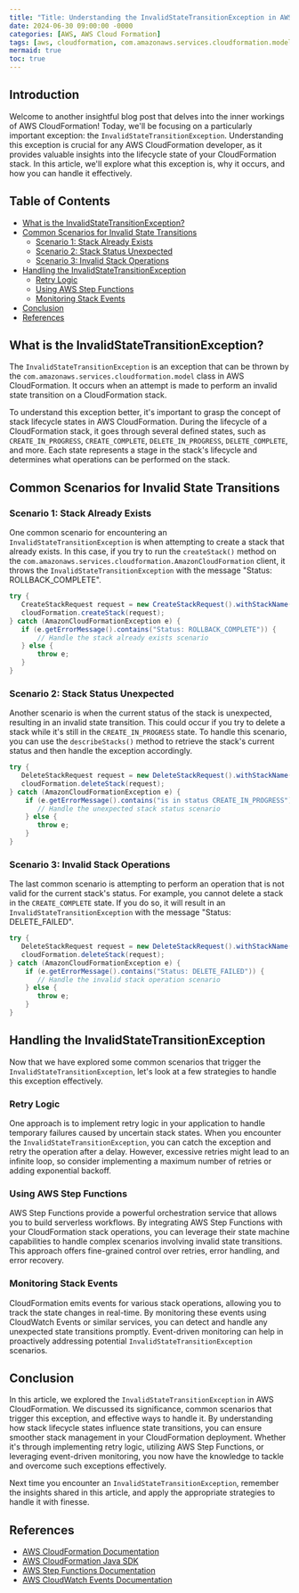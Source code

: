 ```yaml
---
title: "Title: Understanding the InvalidStateTransitionException in AWS CloudFormation"
date: 2024-06-30 09:00:00 -0000
categories: [AWS, AWS Cloud Formation]
tags: [aws, cloudformation, com.amazonaws.services.cloudformation.model]
mermaid: true
toc: true
---
```



## Introduction

Welcome to another insightful blog post that delves into the inner workings of AWS CloudFormation! Today, we'll be focusing on a particularly important exception: the `InvalidStateTransitionException`. Understanding this exception is crucial for any AWS CloudFormation developer, as it provides valuable insights into the lifecycle state of your CloudFormation stack. In this article, we'll explore what this exception is, why it occurs, and how you can handle it effectively.

## Table of Contents

- [What is the InvalidStateTransitionException?](#what-is-the-invalidstatetransitionexception)
- [Common Scenarios for Invalid State Transitions](#common-scenarios-for-invalid-state-transitions)
   - [Scenario 1: Stack Already Exists](#scenario-1-stack-already-exists)
   - [Scenario 2: Stack Status Unexpected](#scenario-2-stack-status-unexpected)
   - [Scenario 3: Invalid Stack Operations](#scenario-3-invalid-stack-operations)
- [Handling the InvalidStateTransitionException](#handling-the-invalidstatetransitionexception)
   - [Retry Logic](#retry-logic)
   - [Using AWS Step Functions](#using-aws-step-functions)
   - [Monitoring Stack Events](#monitoring-stack-events)
- [Conclusion](#conclusion)
- [References](#references)

## What is the InvalidStateTransitionException?

The `InvalidStateTransitionException` is an exception that can be thrown by the `com.amazonaws.services.cloudformation.model` class in AWS CloudFormation. It occurs when an attempt is made to perform an invalid state transition on a CloudFormation stack.

To understand this exception better, it's important to grasp the concept of stack lifecycle states in AWS CloudFormation. During the lifecycle of a CloudFormation stack, it goes through several defined states, such as `CREATE_IN_PROGRESS`, `CREATE_COMPLETE`, `DELETE_IN_PROGRESS`, `DELETE_COMPLETE`, and more. Each state represents a stage in the stack's lifecycle and determines what operations can be performed on the stack.

## Common Scenarios for Invalid State Transitions

### Scenario 1: Stack Already Exists

One common scenario for encountering an `InvalidStateTransitionException` is when attempting to create a stack that already exists. In this case, if you try to run the `createStack()` method on the `com.amazonaws.services.cloudformation.AmazonCloudFormation` client, it throws the `InvalidStateTransitionException` with the message "Status: ROLLBACK_COMPLETE".

```java
try {
   CreateStackRequest request = new CreateStackRequest().withStackName("MyStack").withTemplateURL("s3://my-bucket/my-template.json");
   cloudFormation.createStack(request);
} catch (AmazonCloudFormationException e) {
   if (e.getErrorMessage().contains("Status: ROLLBACK_COMPLETE")) {
       // Handle the stack already exists scenario
   } else {
       throw e;
   }
}
```

### Scenario 2: Stack Status Unexpected

Another scenario is when the current status of the stack is unexpected, resulting in an invalid state transition. This could occur if you try to delete a stack while it's still in the `CREATE_IN_PROGRESS` state. To handle this scenario, you can use the `describeStacks()` method to retrieve the stack's current status and then handle the exception accordingly.

```java
try {
   DeleteStackRequest request = new DeleteStackRequest().withStackName("MyStack");
   cloudFormation.deleteStack(request);
} catch (AmazonCloudFormationException e) {
    if (e.getErrorMessage().contains("is in status CREATE_IN_PROGRESS")) {
       // Handle the unexpected stack status scenario
    } else {
       throw e;
    }
}
```

### Scenario 3: Invalid Stack Operations

The last common scenario is attempting to perform an operation that is not valid for the current stack's status. For example, you cannot delete a stack in the `CREATE_COMPLETE` state. If you do so, it will result in an `InvalidStateTransitionException` with the message "Status: DELETE_FAILED".

```java
try {
   DeleteStackRequest request = new DeleteStackRequest().withStackName("MyStack");
   cloudFormation.deleteStack(request);
} catch (AmazonCloudFormationException e) {
    if (e.getErrorMessage().contains("Status: DELETE_FAILED")) {
       // Handle the invalid stack operation scenario
    } else {
       throw e;
    }
}
```

## Handling the InvalidStateTransitionException

Now that we have explored some common scenarios that trigger the `InvalidStateTransitionException`, let's look at a few strategies to handle this exception effectively.

### Retry Logic

One approach is to implement retry logic in your application to handle temporary failures caused by uncertain stack states. When you encounter the `InvalidStateTransitionException`, you can catch the exception and retry the operation after a delay. However, excessive retries might lead to an infinite loop, so consider implementing a maximum number of retries or adding exponential backoff.

### Using AWS Step Functions

AWS Step Functions provide a powerful orchestration service that allows you to build serverless workflows. By integrating AWS Step Functions with your CloudFormation stack operations, you can leverage their state machine capabilities to handle complex scenarios involving invalid state transitions. This approach offers fine-grained control over retries, error handling, and error recovery.

### Monitoring Stack Events

CloudFormation emits events for various stack operations, allowing you to track the state changes in real-time. By monitoring these events using CloudWatch Events or similar services, you can detect and handle any unexpected state transitions promptly. Event-driven monitoring can help in proactively addressing potential `InvalidStateTransitionException` scenarios.

## Conclusion

In this article, we explored the `InvalidStateTransitionException` in AWS CloudFormation. We discussed its significance, common scenarios that trigger this exception, and effective ways to handle it. By understanding how stack lifecycle states influence state transitions, you can ensure smoother stack management in your CloudFormation deployment. Whether it's through implementing retry logic, utilizing AWS Step Functions, or leveraging event-driven monitoring, you now have the knowledge to tackle and overcome such exceptions effectively.

Next time you encounter an `InvalidStateTransitionException`, remember the insights shared in this article, and apply the appropriate strategies to handle it with finesse.

## References

- [AWS CloudFormation Documentation](https://docs.aws.amazon.com/cloudformation/)
- [AWS CloudFormation Java SDK](https://docs.aws.amazon.com/AWSJavaSDK/latest/javadoc/com/amazonaws/services/cloudformation/package-summary.html)
- [AWS Step Functions Documentation](https://docs.aws.amazon.com/step-functions/)
- [AWS CloudWatch Events Documentation](https://docs.aws.amazon.com/AmazonCloudWatch/latest/events/WhatIsCloudWatchEvents.html)